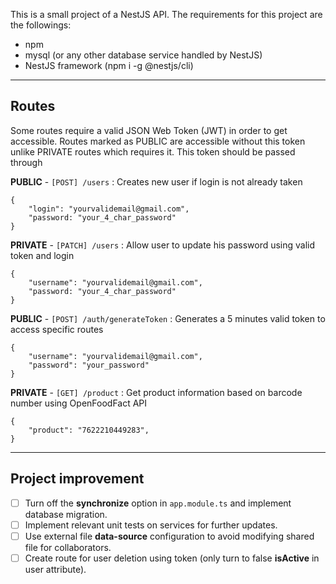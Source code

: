 This is a small project of a NestJS API.
The requirements for this project are the followings:

- npm
- mysql (or any other database service handled by NestJS)
- NestJS framework (npm i -g @nestjs/cli)

---

## **Routes**

Some routes require a valid JSON Web Token (JWT) in order to get accessible.
Routes marked as PUBLIC are accessible without this token unlike PRIVATE routes which requires it.
This token should be passed through 

**PUBLIC** - `[POST] /users` : Creates new user if login is not already taken
```
{
    "login": "yourvalidemail@gmail.com",
    "password: "your_4_char_password"
}
```


**PRIVATE** - `[PATCH] /users` : Allow user to update his password using valid token and login
```
{
    "username": "yourvalidemail@gmail.com",
    "password: "your_4_char_password"
}
```


**PUBLIC** - `[POST] /auth/generateToken` : Generates a 5 minutes valid token to access specific routes
```
{
    "username": "yourvalidemail@gmail.com",
    "password": "your_password"
}
```


**PRIVATE** - `[GET] /product` : Get product information based on barcode number using OpenFoodFact API
```
{
    "product": "7622210449283",
}
```

---

## **Project improvement**

- [ ] Turn off the **synchronize** option in `app.module.ts` and implement database migration.
- [ ] Implement relevant unit tests on services for further updates.
- [ ] Use external file **data-source** configuration to avoid modifying shared file for collaborators.
- [ ] Create route for user deletion using token (only turn to false **isActive** in user attribute).